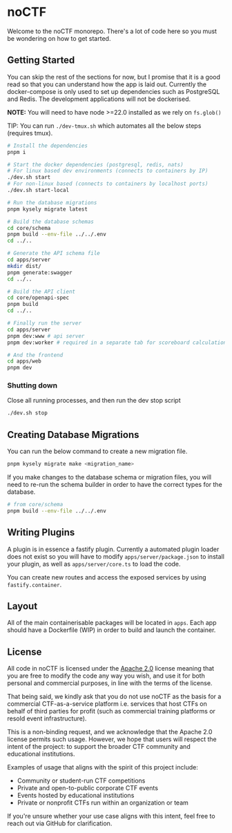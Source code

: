 noCTF
=====

Welcome to the noCTF monorepo. There's a lot of code here so you must be wondering on how to
get started.

## Getting Started
You can skip the rest of the sections for now, but I promise that it is a good read so that you
can understand how the app is laid out. Currently the docker-compose is only used to set up
dependencies such as PostgreSQL and Redis. The development applications will not be dockerised.

**NOTE:** You will need to have node >=22.0 installed as we rely on `fs.glob()`

TIP: You can run `./dev-tmux.sh` which automates all the below steps (requires tmux).

```sh
# Install the dependencies
pnpm i

# Start the docker dependencies (postgresql, redis, nats)
# For linux based dev environments (connects to containers by IP)
./dev.sh start
# For non-linux based (connects to containers by localhost ports)
./dev.sh start-local

# Run the database migrations
pnpm kysely migrate latest

# Build the database schemas
cd core/schema
pnpm build --env-file ../../.env
cd ../..

# Generate the API schema file
cd apps/server
mkdir dist/
pnpm generate:swagger
cd ../..

# Build the API client
cd core/openapi-spec
pnpm build
cd ../..

# Finally run the server
cd apps/server
pnpm dev:www # api server
pnpm dev:worker # required in a separate tab for scoreboard calculations

# And the frontend
cd apps/web
pnpm dev
```

### Shutting down
Close all running processes, and then run the dev stop script

```sh
./dev.sh stop
```

## Creating Database Migrations
You can run the below command to create a new migration file.

```sh
pnpm kysely migrate make <migration_name>
```

If you make changes to the database schema or migration files, you will need to re-run the schema builder in order to have the correct types for the database.

```sh
# from core/schema
pnpm build --env-file ../../.env
```

## Writing Plugins
A plugin is in essence a fastify plugin. Currently a automated plugin loader does not exist so you will have to modify `apps/server/package.json` to install your plugin, as well as `apps/server/core.ts` to load the code.

You can create new routes and access the exposed services by using `fastify.container`.

## Layout
All of the main containerisable packages will be located in `apps`. Each app should have a
Dockerfile (WIP) in order to build and launch the container.



## License
All code in noCTF is licensed under the [Apache 2.0](https://www.apache.org/licenses/LICENSE-2.0)
license meaning that you are free to modify the code any way you wish, and use it for both personal
and commercial purposes, in line with the terms of the license.

That being said, we kindly ask that you do not use noCTF as the basis for a commercial
CTF-as-a-service platform i.e. services that host CTFs on behalf of third parties for profit (such
as commercial training platforms or resold event infrastructure).

This is a non-binding request, and we acknowledge that the Apache 2.0 license permits such usage.
However, we hope that users will respect the intent of the project: to support the broader CTF
community and educational institutions.

Examples of usage that aligns with the spirit of this project include:
- Community or student-run CTF competitions
- Private and open-to-public corporate CTF events
- Events hosted by educational institutions
- Private or nonprofit CTFs run within an organization or team

If you're unsure whether your use case aligns with this intent, feel free to reach out via GitHub
for clarification.